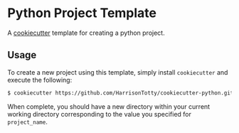 # Python Project Template

A [cookiecutter](https://github.com/cookiecutter/cookiecutter) template for
creating a python project.

## Usage

To create a new project using this template, simply install `cookiecutter` and
execute the following:

```bash
$ cookiecutter https://github.com/HarrisonTotty/cookiecutter-python.git
```

When complete, you should have a new directory within your current working
directory corresponding to the value you specified for `project_name`.
